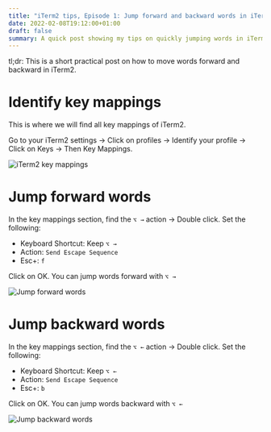 ```yaml
---
title: "iTerm2 tips, Episode 1: Jump forward and backward words in iTerm2"
date: 2022-02-08T19:12:00+01:00
draft: false
summary: A quick post showing my tips on quickly jumping words in iTerm2
---
```


tl;dr: This is a short practical post on how to move words forward and backward in iTerm2.

# Identify key mappings

This is where we will find all key mappings of iTerm2.

Go to your iTerm2 settings -> Click on profiles -> Identify your profile -> Click on Keys -> Then Key Mappings.

![iTerm2 key mappings](/2022/02/step-1.png "iTerm2 key mappings")

# Jump forward words

In the key mappings section, find the `⌥ →` action -> Double click. Set the following:

- Keyboard Shortcut: Keep `⌥ →`
- Action: `Send Escape Sequence`
- Esc+: `f`

Click on OK. You can jump words forward with `⌥ →`

![Jump forward words](/2022/02/step-2.png "Jump forward words")

# Jump backward words

In the key mappings section, find the `⌥ ←` action -> Double click. Set the following:

- Keyboard Shortcut: Keep `⌥ ←`
- Action: `Send Escape Sequence`
- Esc+: `b`

Click on OK. You can jump words backward with `⌥ ←`

![Jump backward words](/2022/02/step-3.png "Jump backward words")
